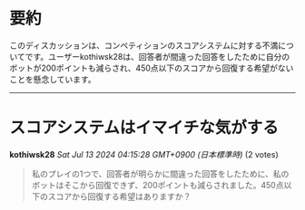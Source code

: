 # 要約 
このディスカッションは、コンペティションのスコアシステムに対する不満についてです。ユーザーkothiwsk28は、回答者が間違った回答をしたために自分のボットが200ポイントも減らされ、450点以下のスコアから回復する希望がないことを懸念しています。 


---
# スコアシステムはイマイチな気がする

**kothiwsk28** *Sat Jul 13 2024 04:15:28 GMT+0900 (日本標準時)* (2 votes)
> 私のプレイの1つで、回答者が明らかに間違った回答をしたために、私のボットはそこから回復できず、200ポイントも減らされました。450点以下のスコアから回復する希望はありますか？ 

